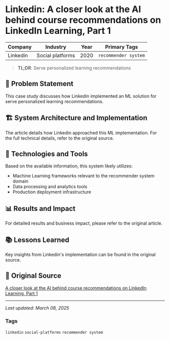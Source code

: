 # Linkedin: A closer look at the AI behind course recommendations on LinkedIn Learning, Part 1

| Company | Industry | Year | Primary Tags | 
|---------|----------|------|--------------|
| Linkedin | Social platforms | 2020 | `recommender system` |

> **TL;DR**: Serve personalized learning recommendations

## 📝 Problem Statement

This case study discusses how Linkedin implemented an ML solution for serve personalized learning recommendations.

## 🏗️ System Architecture and Implementation

The article details how Linkedin approached this ML implementation. For the full technical details, refer to the original source.

## 🔧 Technologies and Tools

Based on the available information, this system likely utilizes:

- Machine Learning frameworks relevant to the recommender system domain
- Data processing and analytics tools
- Production deployment infrastructure

## 📊 Results and Impact

For detailed results and business impact, please refer to the original article.

## 📚 Lessons Learned

Key insights from Linkedin's implementation can be found in the original source.

## 🔗 Original Source

[A closer look at the AI behind course recommendations on LinkedIn Learning, Part 1](https://engineering.linkedin.com/blog/2020/course-recommendations-ai-part-one)

---

*Last updated: March 08, 2025*

### Tags

`linkedin` `social-platforms` `recommender system`
